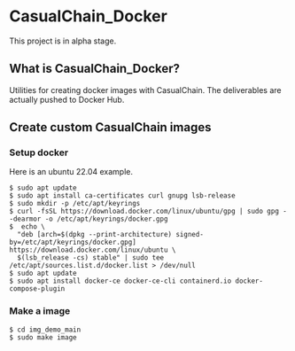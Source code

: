 # CasualChain_Docker

This project is in alpha stage.

## What is CasualChain_Docker?
Utilities for creating docker images with CasualChain. The deliverables are actually pushed to Docker Hub.

## Create custom CasualChain images

### Setup docker
Here is an ubuntu 22.04 example.
```
$ sudo apt update
$ sudo apt install ca-certificates curl gnupg lsb-release
$ sudo mkdir -p /etc/apt/keyrings
$ curl -fsSL https://download.docker.com/linux/ubuntu/gpg | sudo gpg --dearmor -o /etc/apt/keyrings/docker.gpg
$  echo \
  "deb [arch=$(dpkg --print-architecture) signed-by=/etc/apt/keyrings/docker.gpg] https://download.docker.com/linux/ubuntu \
  $(lsb_release -cs) stable" | sudo tee /etc/apt/sources.list.d/docker.list > /dev/null
$ sudo apt update
$ sudo apt install docker-ce docker-ce-cli containerd.io docker-compose-plugin
```

### Make a image
```
$ cd img_demo_main
$ sudo make image
```